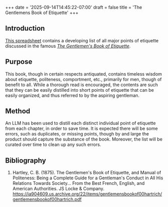+++
date = '2025-09-14T14:45:22-07:00'
draft = false
title = 'The Gentlemens Book of Etiquette'
+++

## Introduction

<a href="https://docs.google.com/spreadsheets/d/1y861Guie1al20jVs-M1OLyAOWK0vHEK3dakGEXf5r4w/edit?usp=sharing" target="_blank" rel="noopener noreferrer">This spreadsheet</a> contains a developing list of all major points of etiquette discussed in the famous <a href="https://ia904609.us.archive.org/22/items/gentlemensbookof00hartrich/gentlemensbookof00hartrich.pdf" target="_blank" rel="noopener noreferrer"><i>The Gentlemen's Book of Etiquette</i></a>.

## Purpose

This book, though in certain respects antiquated, contains timeless wisdom about etiquette, politeness, comportment, etc., primarily for men, though of benefit to all. While a thorough read is encouraged, the contents are such that they can be easily distilled into short points of etiquette that can be easily organized, and thus referred to by the aspiring gentleman.

## Method

An LLM has been used to distill each distinct individual point of etiquette from each chapter, in order to save time. It is expected there will be some errors, such as duplicates, or missing points, though by and large the product should capture the substance of the book. Moreover, the list will be curated over time to clean up any such errors.

## Bibliography

1. Hartley, C. B. (1875). The Gentlemen's Book of Etiquette, and Manual of Politeness: Being a Complete Guide for a Gentleman's Conduct in All His Relations Towards Society... From the Best French, English, and American Authorities. JS Locke & Company. 
https://ia904609.us.archive.org/22/items/gentlemensbookof00hartrich/gentlemensbookof00hartrich.pdf